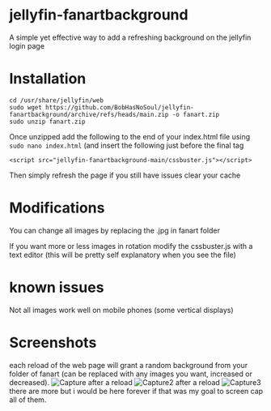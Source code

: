 # jellyfin-fanartbackground
A simple yet effective way to add a refreshing background on the jellyfin login page

# Installation

    cd /usr/share/jellyfin/web
    sudo wget https://github.com/BobHasNoSoul/jellyfin-fanartbackground/archive/refs/heads/main.zip -o fanart.zip
    sudo unzip fanart.zip
    
Once unzipped add the following to the end of your index.html file using `sudo nano index.html` (and insert the following just before the final </body> tag

    <script src="jellyfin-fanartbackground-main/cssbuster.js"></script>

Then simply refresh the page if you still have issues clear your cache

# Modifications
You can change all images by replacing the .jpg in fanart folder

If you want more or less images in rotation modify the cssbuster.js with a text editor (this will be pretty self explanatory when you see the file)

# known issues 
Not all images work well on mobile phones (some vertical displays)

# Screenshots
each reload of the web page will grant a random background from your folder of fanart (can be replaced with any images you want, increased or decreased).
![Capture](https://user-images.githubusercontent.com/23018412/114848291-75cf1580-9dd6-11eb-982c-02c1829785aa.PNG)
after a reload
![Capture2](https://user-images.githubusercontent.com/23018412/114848300-78ca0600-9dd6-11eb-8120-174a7d22f3ab.PNG)
after a reload
![Capture3](https://user-images.githubusercontent.com/23018412/114848306-79fb3300-9dd6-11eb-8880-ecdba1b47650.PNG)
there are more but i would be here forever if that was my goal to screen cap all of them.
